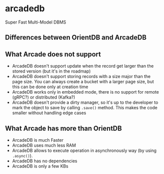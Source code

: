 # arcadedb
Super Fast Multi-Model DBMS

## Differences between OrientDB and ArcadeDB

## What Arcade does not support

- ArcadeDB doesn't support update when the record get larger than the stored version (but it's in the roadmap)
- ArcadeDB doesn't support storing records with a size major than the page size. You can always create a bucket with a larger page size, but this can be done only at creation time
- ArcadeDB works only in embedded mode, there is no support for remote (gRPC?) or distributed (Kafka?)
- ArcadeDB doesn't provide a dirty manager, so it's up to the developer to mark the object to save by calling `.save()` method. This makes the code smaller without handling edge cases

## What Arcade has more than OrientDB

- ArcadeDB is much Faster
- ArcadeDB uses much less RAM
- ArcadeDB allows to execute operation in asynchronously way (by using `.async()`).
- ArcadeDB has no dependencies
- ArcadeDB is only a few KBs
